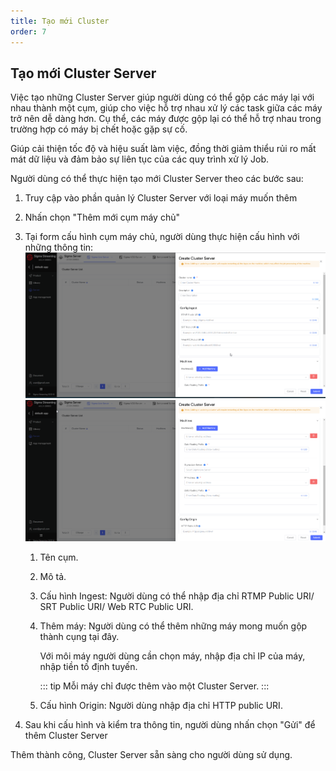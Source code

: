 ```yaml
---
title: Tạo mới Cluster
order: 7
---
```


## Tạo mới Cluster Server 

Việc tạo những Cluster Server giúp người dùng có thể gộp các máy lại với nhau thành một cụm, giúp cho việc hỗ trợ nhau xử lý các task giữa các máy trở nên dễ dàng hơn. Cụ thể, các máy được gộp lại có thể hỗ trợ nhau trong trường hợp có máy bị chết hoặc gặp sự cố.

Giúp cải thiện tốc độ và hiệu suất làm việc, đồng thời giảm thiểu rủi ro mất mát dữ liệu và đảm bảo sự liên tục của các quy trình xử lý Job.

Người dùng có thể thực hiện tạo mới Cluster Server theo các bước sau:

1. Truy cập vào phần quản lý Cluster Server với loại máy muốn thêm 

2. Nhấn chọn "Thêm mới cụm máy chủ"

3. Tại form cấu hình cụm máy chủ, người dùng thực hiện cấu hình với những thông tin:
   ![Create Cluster](../image/getstarted/create-cluster.png) 
   ![](../image/getstarted/create-cluster-2.png)

   1. Tên cụm.

   2. Mô tả.

   3. Cấu hình Ingest: Người dùng có thể nhập địa chỉ RTMP Public URI/ SRT Public URI/ Web RTC Public URI.

   4. Thêm máy: Người dùng có thể thêm những máy mong muốn gộp thành cụng tại đây.

      Với môi máy người dùng cần chọn máy, nhập địa chỉ IP của máy, nhập tiền tố định tuyến.

      ::: tip Mỗi máy chỉ được thêm vào một Cluster Server. :::

   5. Cấu hình Origin: Người dùng nhập địa chỉ HTTP public URI.

4. Sau khi cấu hình và kiểm tra thông tin, người dùng nhấn chọn "Gửi" để thêm Cluster Server

Thêm thành công, Cluster Server sẵn sàng cho người dùng sử dụng.
